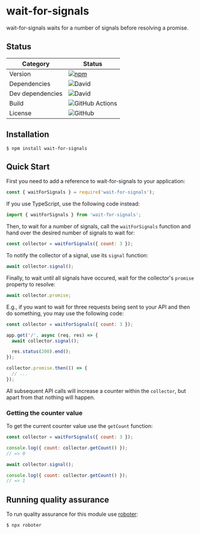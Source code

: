 # wait-for-signals

wait-for-signals waits for a number of signals before resolving a promise.

## Status

| Category         | Status                                                                                                        |
| ---------------- | ------------------------------------------------------------------------------------------------------------- |
| Version          | [![npm](https://img.shields.io/npm/v/wait-for-signals)](https://www.npmjs.com/package/wait-for-signals)       |
| Dependencies     | ![David](https://img.shields.io/david/thenativeweb/wait-for-signals)                                          |
| Dev dependencies | ![David](https://img.shields.io/david/dev/thenativeweb/wait-for-signals)                                      |
| Build            | ![GitHub Actions](https://github.com/thenativeweb/wait-for-signals/workflows/Release/badge.svg?branch=main) |
| License          | ![GitHub](https://img.shields.io/github/license/thenativeweb/wait-for-signals)                                |

## Installation

```shell
$ npm install wait-for-signals
```

## Quick Start

First you need to add a reference to wait-for-signals to your application:

```javascript
const { waitForSignals } = require('wait-for-signals');
```

If you use TypeScript, use the following code instead:

```typescript
import { waitForSignals } from 'wait-for-signals';
```

Then, to wait for a number of signals, call the `waitForSignals` function and hand over the desired number of signals to wait for:

```javascript
const collector = waitForSignals({ count: 3 });
```

To notify the collector of a signal, use its `signal` function:

```javascript
await collector.signal();
```

Finally, to wait until all signals have occured, wait for the collector's `promise` property to resolve:

```javascript
await collector.promise;
```

E.g., if you want to wait for three requests being sent to your API and then do something, you may use the following code:

```javascript
const collector = waitForSignals({ count: 3 });

app.get('/', async (req, res) => {
  await collector.signal();

  res.status(200).end();
});

collector.promise.then(() => {
  // ...
});
```

All subsequent API calls will increase a counter within the `collector`, but apart from that nothing will happen.

### Getting the counter value

To get the current counter value use the `getCount` function:

```javascript
const collector = waitForSignals({ count: 3 });

console.log({ count: collector.getCount() });
// => 0

await collector.signal();

console.log({ count: collector.getCount() });
// => 1
```

## Running quality assurance

To run quality assurance for this module use [roboter](https://www.npmjs.com/package/roboter):

```shell
$ npx roboter
```
